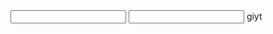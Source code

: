 <!DOCTYPE html>
<html lang="en">
<head>
    <meta charset="UTF-8">
    <meta name="viewport" content="width=device-width, initial-scale=1.0">
    <title>Document</title>
    <input type="email" name="" id="">
        <input type="mobile " name="" id="">
</head>
<body>
    
</body>
</html>giyt
